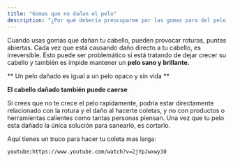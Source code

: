```yaml
---
title: "Gomas que no dañan el pelo"
description: "¿Por qué debería preocuparme por las gomas para del pelo que  dañan tu cabello?"
---
```


Cuando usas gomas que dañan tu cabello, pueden provocar roturas, puntas abiertas. Cada vez que está causando daño directo a tu cabello, es irreversible. Esto puede ser problemático si está tratando de dejar crecer su cabello y también es impide mantener un **pelo sano y brillante.**

** Un pelo dañado es igual a un pelo opaco y sin vida **

**El cabello dañado también puede caerse**

Si crees que no te crece el pelo rapidamente, podría estar directamente relacionado con la rotura y el daño al hacerte coletas, y no con productos o herramientas calientes como tantas personas piensan.
Una vez que tu pelo esta dañado la única solución para sanearlo, es cortarlo.

Aquí tienes un truco para hacer tu coleta mas larga:

`youtube:https://www.youtube.com/watch?v=2jYpJwxwy30`